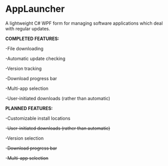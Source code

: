# AppLauncher

A lightweight C# WPF form for managing software applications which deal with regular updates. 

**COMPLETED FEATURES:**

-File downloading

-Automatic update checking

-Version tracking

-Download progress bar

-Multi-app selection

-User-initiated downloads (rather than automatic)

**PLANNED FEATURES:**

-Customizable install locations

-~~User-initiated downloads (rather than automatic)~~

-Version selection

-~~Download progress bar~~

-~~Multi-app selection~~
